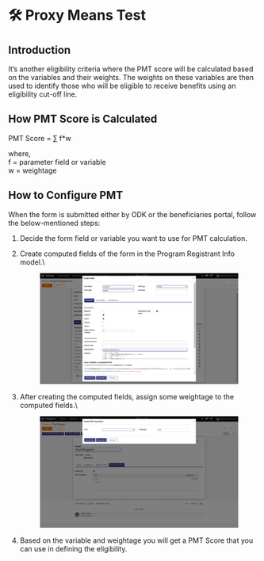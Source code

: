 # 🛠 Proxy Means Test

## Introduction

It’s another eligibility criteria where the PMT score will be calculated based on the variables and their weights. The weights on these variables are then used to identify those who will be eligible to receive benefits using an eligibility cut-off line.

## How PMT Score is Calculated

PMT Score = ∑ f\*w

where,\
&#x20;           f = parameter field or variable\
&#x20;           w = weightage

## How to Configure PMT

When the form is submitted either by ODK or the beneficiaries portal, follow the below-mentioned steps:

1. Decide the form field or variable you want to use for PMT calculation.
2.  Create computed fields of the form in the Program Registrant Info model.\


    <figure><img src="../.gitbook/assets/Screenshot from 2023-04-03 15-34-42 (1).png" alt=""><figcaption></figcaption></figure>


3.  After creating the computed fields, assign some weightage to the computed fields.\


    <figure><img src="../.gitbook/assets/Screenshot from 2023-04-03 15-25-01.png" alt=""><figcaption></figcaption></figure>


4. Based on the variable and weightage you will get a PMT Score that you can use in defining the eligibility.
